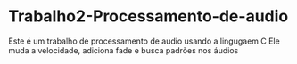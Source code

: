 # Trabalho2-Processamento-de-audio
Este é um trabalho de processamento de audio usando a lingugaem C
Ele muda a velocidade, adiciona fade e busca padrões nos áudios
